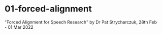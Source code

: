 # 01-forced-alignment
"Forced Alignment for Speech Research" by Dr Pat Strycharczuk, 28th Feb - 01 Mar 2022
